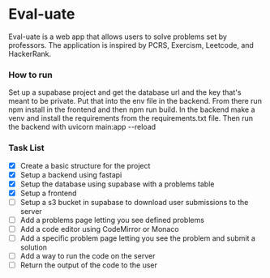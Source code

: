 # Eval-uate

Eval-uate is a web app that allows users to solve problems set by professors. The application is inspired by PCRS, Exercism, Leetcode, and HackerRank.


### How to run

Set up a supabase project and get the database url and the key that's meant to be private.
Put that into the env file in the backend.
From there run npm install in the frontend and then npm run build.
In the backend make a venv and install the requirements from the requirements.txt file.
Then run the backend with uvicorn main:app --reload

### Task List
- [x] Create a basic structure for the project
- [x] Setup a backend using fastapi
- [x] Setup the database using supabase with a problems table
- [x] Setup a frontend
- [ ] Setup a s3 bucket in supabase to download user submissions to the server
- [ ] Add a problems page letting you see defined problems
- [ ] Add a code editor using CodeMirror or Monaco
- [ ] Add a specific problem page letting you see the problem and submit a solution
- [ ] Add a way to run the code on the server
- [ ] Return the output of the code to the user